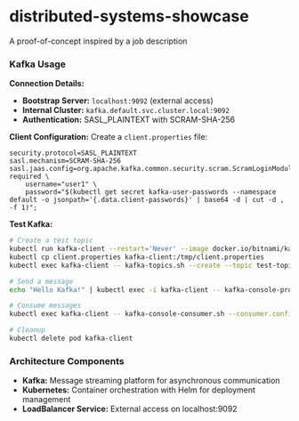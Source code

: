 # distributed-systems-showcase
A proof-of-concept inspired by a job description


### Kafka Usage

**Connection Details:**
- **Bootstrap Server:** `localhost:9092` (external access)
- **Internal Cluster:** `kafka.default.svc.cluster.local:9092`
- **Authentication:** SASL_PLAINTEXT with SCRAM-SHA-256

**Client Configuration:**
Create a `client.properties` file:
```properties
security.protocol=SASL_PLAINTEXT
sasl.mechanism=SCRAM-SHA-256
sasl.jaas.config=org.apache.kafka.common.security.scram.ScramLoginModule required \
    username="user1" \
    password="$(kubectl get secret kafka-user-passwords --namespace default -o jsonpath='{.data.client-passwords}' | base64 -d | cut -d , -f 1)";
```

**Test Kafka:**
```bash
# Create a test topic
kubectl run kafka-client --restart='Never' --image docker.io/bitnami/kafka:4.0.0-debian-12-r10 --namespace default --command -- sleep infinity
kubectl cp client.properties kafka-client:/tmp/client.properties
kubectl exec kafka-client -- kafka-topics.sh --create --topic test-topic --bootstrap-server kafka.default.svc.cluster.local:9092 --partitions 3 --replication-factor 1 --command-config /tmp/client.properties

# Send a message
echo "Hello Kafka!" | kubectl exec -i kafka-client -- kafka-console-producer.sh --producer.config /tmp/client.properties --bootstrap-server kafka.default.svc.cluster.local:9092 --topic test-topic

# Consume messages
kubectl exec kafka-client -- kafka-console-consumer.sh --consumer.config /tmp/client.properties --bootstrap-server kafka.default.svc.cluster.local:9092 --topic test-topic --from-beginning --timeout-ms 10000

# Cleanup
kubectl delete pod kafka-client
```

### Architecture Components

- **Kafka:** Message streaming platform for asynchronous communication
- **Kubernetes:** Container orchestration with Helm for deployment management
- **LoadBalancer Service:** External access on localhost:9092